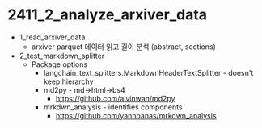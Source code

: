 # 2411_2_analyze_arxiver_data
* 1_read_arxiver_data
    * arxiver parquet 데이터 읽고 길이 분석 (abstract, sections)
* 2_test_markdown_splitter
    * Package options
        * langchain_text_splitters.MarkdownHeaderTextSplitter - doesn't keep hierarchy
        * md2py - md->html->bs4
            * https://github.com/alvinwan/md2py
        * mrkdwn_analysis - identifies components
            * https://github.com/yannbanas/mrkdwn_analysis